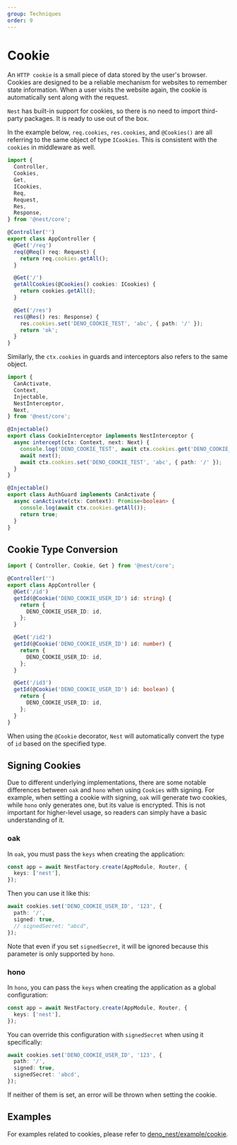 ```yaml
---
group: Techniques
order: 9
---
```


# Cookie

An `HTTP cookie` is a small piece of data stored by the user's browser. Cookies are designed to be a reliable mechanism for websites to remember state information. When a user visits the website again, the cookie is automatically sent along with the request.

`Nest` has built-in support for cookies, so there is no need to import third-party packages. It is ready to use out of the box.

In the example below, `req.cookies`, `res.cookies`, and `@Cookies()` are all referring to the same object of type `ICookies`. This is consistent with the `cookies` in middleware as well.

```typescript
import {
  Controller,
  Cookies,
  Get,
  ICookies,
  Req,
  Request,
  Res,
  Response,
} from '@nest/core';

@Controller('')
export class AppController {
  @Get('/req')
  req(@Req() req: Request) {
    return req.cookies.getAll();
  }

  @Get('/')
  getAllCookies(@Cookies() cookies: ICookies) {
    return cookies.getAll();
  }

  @Get('/res')
  res(@Res() res: Response) {
    res.cookies.set('DENO_COOKIE_TEST', 'abc', { path: '/' });
    return 'ok';
  }
}
```

Similarly, the `ctx.cookies` in guards and interceptors also refers to the same object.

```typescript
import {
  CanActivate,
  Context,
  Injectable,
  NestInterceptor,
  Next,
} from '@nest/core';

@Injectable()
export class CookieInterceptor implements NestInterceptor {
  async intercept(ctx: Context, next: Next) {
    console.log('DENO_COOKIE_TEST', await ctx.cookies.get('DENO_COOKIE_TEST'));
    await next();
    await ctx.cookies.set('DENO_COOKIE_TEST', 'abc', { path: '/' });
  }
}

@Injectable()
export class AuthGuard implements CanActivate {
  async canActivate(ctx: Context): Promise<boolean> {
    console.log(await ctx.cookies.getAll());
    return true;
  }
}
```

## Cookie Type Conversion

```typescript
import { Controller, Cookie, Get } from '@nest/core';

@Controller('')
export class AppController {
  @Get('/id')
  getId(@Cookie('DENO_COOKIE_USER_ID') id: string) {
    return {
      DENO_COOKIE_USER_ID: id,
    };
  }

  @Get('/id2')
  getId(@Cookie('DENO_COOKIE_USER_ID') id: number) {
    return {
      DENO_COOKIE_USER_ID: id,
    };
  }

  @Get('/id3')
  getId(@Cookie('DENO_COOKIE_USER_ID') id: boolean) {
    return {
      DENO_COOKIE_USER_ID: id,
    };
  }
}
```

When using the `@Cookie` decorator, `Nest` will automatically convert the type of `id` based on the specified type.

## Signing Cookies

Due to different underlying implementations, there are some notable differences between `oak` and `hono` when using `Cookies` with signing. For example, when setting a cookie with signing, `oak` will generate two cookies, while `hono` only generates one, but its value is encrypted. This is not important for higher-level usage, so readers can simply have a basic understanding of it.

### oak

In `oak`, you must pass the `keys` when creating the application:

```typescript
const app = await NestFactory.create(AppModule, Router, {
  keys: ['nest'],
});
```

Then you can use it like this:

```typescript
await cookies.set('DENO_COOKIE_USER_ID', '123', {
  path: '/',
  signed: true,
  // signedSecret: "abcd",
});
```

Note that even if you set `signedSecret`, it will be ignored because this parameter is only supported by `hono`.

### hono

In `hono`, you can pass the `keys` when creating the application as a global configuration:

```typescript
const app = await NestFactory.create(AppModule, Router, {
  keys: ['nest'],
});
```

You can override this configuration with `signedSecret` when using it specifically:

```typescript
await cookies.set('DENO_COOKIE_USER_ID', '123', {
  path: '/',
  signed: true,
  signedSecret: 'abcd',
});
```

If neither of them is set, an error will be thrown when setting the cookie.

## Examples

For examples related to cookies, please refer to [deno_nest/example/cookie](https://github.com/jiawei397/deno-nest/tree/main/example/cookie).
